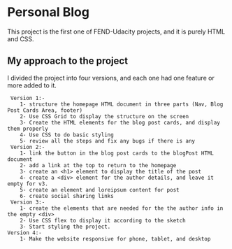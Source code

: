 # Personal Blog

This project is the first one of FEND-Udacity projects, and it is purely HTML and CSS.

## My approach to the project

I divided the project into four versions, and each one had one feature or more added to it.

```
 Version 1:-
    1- structure the homepage HTML document in three parts (Nav, Blog Post Cards Area, footer)
    2- Use CSS Grid to display the structure on the screen
    3- Create the HTML elements for the blog post cards, and display them properly
    4- Use CSS to do basic styling
    5- review all the steps and fix any bugs if there is any
 Version 2:-
    1- link the button in the blog post cards to the blogPost HTML document
    2- add a link at the top to return to the homepage
    3- create an <h1> element to display the title of the post
    4- create a <div> element for the author details, and leave it empty for v3.
    5- create an element and loreipsum content for post
    6- create social sharing links
 Version 3:-
    1- create the elements that are needed for the the author info in the empty <div>
    2- Use CSS flex to display it according to the sketch
    3- Start styling the project.
Version 4:-
    1- Make the website responsive for phone, tablet, and desktop
```
